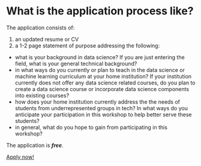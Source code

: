 # What is the application process like?
The application consists of:
1. an updated resume or CV
2. a 1-2 page statement of purpose addressing the following:
 - what is your background in data science? If you are just entering the field, what is your general technical background?
 - in what ways do you currently or plan to teach in the data science or machine learning curriculum at your home institution? If your institution currently does not offer any data science related courses, do you plan to create a data science course or incorporate data science components into existing courses?
 - how does your home institution currently address the the needs of students from underrepresented groups in tech? In what ways do you anticipate your participation in this workshop to help better serve these students?
 - in general, what do you hope to gain from participating in this workshop?

The application is ***free***.

[Apply now!](https://forms.gle/J4amL5rcejTrxtxz6)
